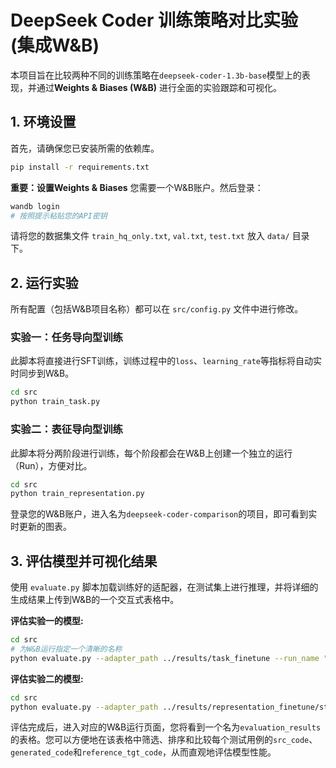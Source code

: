 # DeepSeek Coder 训练策略对比实验 (集成W&B)

本项目旨在比较两种不同的训练策略在`deepseek-coder-1.3b-base`模型上的表现，并通过**Weights & Biases (W&B)** 进行全面的实验跟踪和可视化。

## 1. 环境设置

首先，请确保您已安装所需的依赖库。

```bash
pip install -r requirements.txt
```

**重要：设置Weights & Biases**
您需要一个W&B账户。然后登录：

```bash
wandb login
# 按照提示粘贴您的API密钥
```

请将您的数据集文件 `train_hq_only.txt`, `val.txt`, `test.txt` 放入 `data/` 目录下。

## 2. 运行实验

所有配置（包括W&B项目名称）都可以在 `src/config.py` 文件中进行修改。

### 实验一：任务导向型训练

此脚本将直接进行SFT训练，训练过程中的`loss`、`learning_rate`等指标将自动实时同步到W&B。

```bash
cd src
python train_task.py
```

### 实验二：表征导向型训练

此脚本将分两阶段进行训练，每个阶段都会在W&B上创建一个独立的运行（Run），方便对比。

```bash
cd src
python train_representation.py
```

登录您的W&B账户，进入名为`deepseek-coder-comparison`的项目，即可看到实时更新的图表。

## 3. 评估模型并可视化结果

使用 `evaluate.py` 脚本加载训练好的适配器，在测试集上进行推理，并将详细的生成结果上传到W&B的一个交互式表格中。

**评估实验一的模型:**

```bash
cd src
# 为W&B运行指定一个清晰的名称
python evaluate.py --adapter_path ../results/task_finetune --run_name "eval-task-finetune"
```

**评估实验二的模型:**

```bash
cd src
python evaluate.py --adapter_path ../results/representation_finetune/stage2_sft --run_name "eval-representation-finetune"
```

评估完成后，进入对应的W&B运行页面，您将看到一个名为`evaluation_results`的表格。您可以方便地在该表格中筛选、排序和比较每个测试用例的`src_code`、`generated_code`和`reference_tgt_code`，从而直观地评估模型性能。